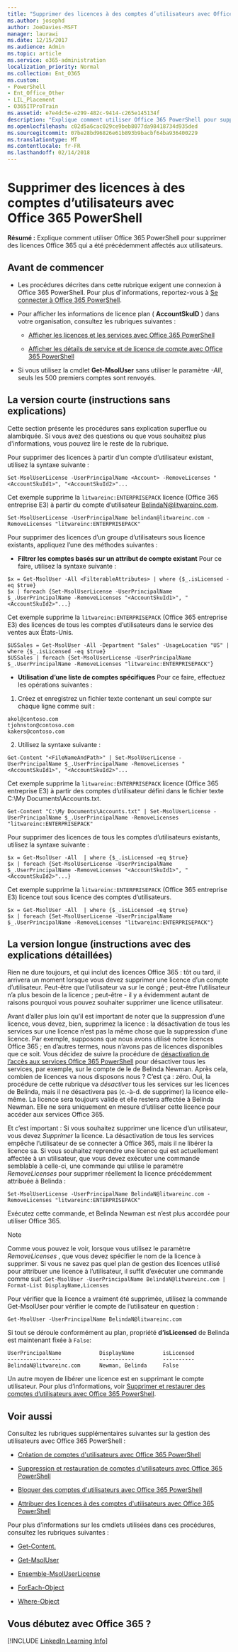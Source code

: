 ```yaml
---
title: "Supprimer des licences à des comptes d’utilisateurs avec Office 365 PowerShell"
ms.author: josephd
author: JoeDavies-MSFT
manager: laurawi
ms.date: 12/15/2017
ms.audience: Admin
ms.topic: article
ms.service: o365-administration
localization_priority: Normal
ms.collection: Ent_O365
ms.custom:
- PowerShell
- Ent_Office_Other
- LIL_Placement
- O365ITProTrain
ms.assetid: e7e4dc5e-e299-482c-9414-c265e145134f
description: "Explique comment utiliser Office 365 PowerShell pour supprimer des licences Office 365 qui a été précédemment affectés aux utilisateurs."
ms.openlocfilehash: c02d5a6cac029ce9beb8077da98418734d935ded
ms.sourcegitcommit: 07be28bd96826e61b893b9bacbf64ba936400229
ms.translationtype: MT
ms.contentlocale: fr-FR
ms.lasthandoff: 02/14/2018
---
```

# <a name="remove-licenses-from-user-accounts-with-office-365-powershell"></a>Supprimer des licences à des comptes d’utilisateurs avec Office 365 PowerShell

**Résumé :** Explique comment utiliser Office 365 PowerShell pour supprimer des licences Office 365 qui a été précédemment affectés aux utilisateurs.
  
## <a name="before-you-begin"></a>Avant de commencer

- Les procédures décrites dans cette rubrique exigent une connexion à Office 365 PowerShell. Pour plus d'informations, reportez-vous à [Se connecter à Office 365 PowerShell](connect-to-office-365-powershell.md).
    
- Pour afficher les informations de licence plan ( **AccountSkuID** ) dans votre organisation, consultez les rubriques suivantes :
    
  - [Afficher les licences et les services avec Office 365 PowerShell](view-licenses-and-services-with-office-365-powershell.md)
    
  - [Afficher les détails de service et de licence de compte avec Office 365 PowerShell](view-account-license-and-service-details-with-office-365-powershell.md)
    
- Si vous utilisez la cmdlet **Get-MsolUser** sans utiliser le paramètre _-All_, seuls les 500 premiers comptes sont renvoyés.
    
## <a name="the-short-version-instructions-without-explanations"></a>La version courte (instructions sans explications)
<a name="ShortVersion"> </a>

Cette section présente les procédures sans explication superflue ou alambiquée. Si vous avez des questions ou que vous souhaitez plus d'informations, vous pouvez lire le reste de la rubrique.
  
Pour supprimer des licences à partir d’un compte d’utilisateur existant, utilisez la syntaxe suivante :
  
```
Set-MsolUserLicense -UserPrincipalName <Account> -RemoveLicenses "<AccountSkuId1>", "<AccountSkuId2>"...
```

Cet exemple supprime la `litwareinc:ENTERPRISEPACK` licence (Office 365 entreprise E3) à partir du compte d’utilisateur BelindaN@litwareinc.com.
  
```
Set-MsolUserLicense -UserPrincipalName belindan@litwareinc.com -RemoveLicenses "litwareinc:ENTERPRISEPACK"
```

Pour supprimer des licences d’un groupe d’utilisateurs sous licence existants, appliquez l’une des méthodes suivantes :
  
- **Filtrer les comptes basés sur un attribut de compte existant** Pour ce faire, utilisez la syntaxe suivante :
    
```
$x = Get-MsolUser -All <FilterableAttributes> | where {$_.isLicensed -eq $true}
$x | foreach {Set-MsolUserLicense -UserPrincipalName $_.UserPrincipalName -RemoveLicenses "<AccountSkuId1>", "<AccountSkuId2>"...}
```

Cet exemple supprime la `litwareinc:ENTERPRISEPACK` (Office 365 entreprise E3) des licences de tous les comptes d’utilisateurs dans le service des ventes aux États-Unis.
    
```
$USSales = Get-MsolUser -All -Department "Sales" -UsageLocation "US" | where {$_.isLicensed -eq $true}
$USSales | foreach {Set-MsolUserLicense -UserPrincipalName $_.UserPrincipalName -RemoveLicenses "litwareinc:ENTERPRISEPACK"}
```

- **Utilisation d’une liste de comptes spécifiques** Pour ce faire, effectuez les opérations suivantes :
    
1. Créez et enregistrez un fichier texte contenant un seul compte sur chaque ligne comme suit :
    
  ```
akol@contoso.com
tjohnston@contoso.com
kakers@contoso.com
  ```

2. Utilisez la syntaxe suivante :
    
  ```
  Get-Content "<FileNameAndPath>" | Set-MsolUserLicense -UserPrincipalName $_.UserPrincipalName -RemoveLicenses "<AccountSkuId1>", "<AccountSkuId2>"...
  ```

Cet exemple supprime la `litwareinc:ENTERPRISEPACK` licence (Office 365 entreprise E3) à partir des comptes d’utilisateur défini dans le fichier texte C:\My Documents\Accounts.txt.
    
  ```
  Get-Content "C:\My Documents\Accounts.txt" | Set-MsolUserLicense -UserPrincipalName $_.UserPrincipalName -RemoveLicenses "litwareinc:ENTERPRISEPACK"
  ```

Pour supprimer des licences de tous les comptes d’utilisateurs existants, utilisez la syntaxe suivante :
  
```
$x = Get-MsolUser -All  | where {$_.isLicensed -eq $true}
$x | foreach {Set-MsolUserLicense -UserPrincipalName $_.UserPrincipalName -RemoveLicenses "<AccountSkuId1>", "<AccountSkuId2>"...}
```

Cet exemple supprime la `litwareinc:ENTERPRISEPACK` (Office 365 entreprise E3) licence tout sous licence des comptes d’utilisateurs.
  
```
$x = Get-MsolUser -All  | where {$_.isLicensed -eq $true}
$x | foreach {Set-MsolUserLicense -UserPrincipalName $_.UserPrincipalName -RemoveLicenses "litwareinc:ENTERPRISEPACK"}
```

## <a name="the-long-version-instructions-with-detailed-explanations"></a>La version longue (instructions avec des explications détaillées)
<a name="LongVersion"> </a>

Rien ne dure toujours, et qui inclut des licences Office 365 : tôt ou tard, il arrivera un moment lorsque vous devez supprimer une licence d’un compte d’utilisateur. Peut-être que l’utilisateur va sur le congé ; peut-être l’utilisateur n’a plus besoin de la licence ; peut-être - il y a évidemment autant de raisons pourquoi vous pouvez souhaiter supprimer une licence utilisateur.
  
Avant d’aller plus loin qu’il est important de noter que la suppression d’une licence, vous devez, bien, supprimez la licence : la désactivation de tous les services sur une licence n’est pas la même chose que la suppression d’une licence. Par exemple, supposons que nous avons utilisé notre licences Office 365 ; en d’autres termes, nous n’avons pas de licences disponibles que ce soit. Vous décidez de suivre la procédure de [désactivation de l’accès aux services Office 365 PowerShell](disable-access-to-services-with-office-365-powershell.md) pour désactiver tous les services, par exemple, sur le compte de le de Belinda Newman. Après cela, combien de licences va nous disposons nous ? C’est ça : zéro. Oui, la procédure de cette rubrique va *désactiver* tous les services sur les licences de Belinda, mais il ne désactivera pas (c.-à-d. de supprimer) la licence elle-même. La licence sera toujours valide et elle restera affectée à Belinda Newman. Elle ne sera uniquement en mesure d’utiliser cette licence pour accéder aux services Office 365.
  
Et c’est important : Si vous souhaitez supprimer une licence d’un utilisateur, vous devez *Supprimer* la licence. La désactivation de tous les services empêche l’utilisateur de se connecter à Office 365, mais il ne libérer la licence sa. Si vous souhaitez reprendre une licence qui est actuellement affectée à un utilisateur, que vous devez exécuter une commande semblable à celle-ci, une commande qui utilise le paramètre _RemoveLicenses_ pour supprimer réellement la licence précédemment attribuée à Belinda :
  
```
Set-MsolUserLicense -UserPrincipalName BelindaN@litwareinc.com -RemoveLicenses "litwareinc:ENTERPRISEPACK"
```

Exécutez cette commande, et Belinda Newman est n’est plus accordée pour utiliser Office 365.
  
> [!NOTE]
> Comme vous pouvez le voir, lorsque vous utilisez le paramètre _RemoveLicenses_ , que vous devez spécifier le nom de la licence à supprimer. Si vous ne savez pas quel plan de gestion des licences utilisé pour attribuer une licence à l’utilisateur, il suffit d’exécuter une commande comme suit :`Get-MsolUser -UserPrincipalName BelindaN@litwareinc.com | Format-List DisplayName,Licenses`
  
Pour vérifier que la licence a vraiment été supprimée, utilisez la commande Get-MsolUser pour vérifier le compte de l’utilisateur en question :
  
```
Get-MsolUser -UserPrincipalName BelindaN@litwareinc.com
```

Si tout se déroule conformément au plan, propriété **d’isLicensed** de Belinda est maintenant fixée à `False`:
  
```
UserPrincipalName            DisplayName         isLicensed
-----------------            -----------         ----------
BelindaN@litwareinc.com      Newman, Belinda     False
```

Un autre moyen de libérer une licence est en supprimant le compte utilisateur. Pour plus d’informations, voir [Supprimer et restaurer des comptes d’utilisateurs avec Office 365 PowerShell](delete-and-restore-user-accounts-with-office-365-powershell.md).
  
## <a name="see-also"></a>Voir aussi

Consultez les rubriques supplémentaires suivantes sur la gestion des utilisateurs avec Office 365 PowerShell :
  
- [Création de comptes d'utilisateurs avec Office 365 PowerShell](create-user-accounts-with-office-365-powershell.md)
    
- [Suppression et restauration de comptes d'utilisateurs avec Office 365 PowerShell](delete-and-restore-user-accounts-with-office-365-powershell.md)
    
- [Bloquer des comptes d'utilisateurs avec Office 365 PowerShell](block-user-accounts-with-office-365-powershell.md)
    
- [Attribuer des licences à des comptes d'utilisateurs avec Office 365 PowerShell](assign-licenses-to-user-accounts-with-office-365-powershell.md)
    
Pour plus d’informations sur les cmdlets utilisées dans ces procédures, consultez les rubriques suivantes :
  
- [Get-Content.](https://go.microsoft.com/fwlink/p/?LinkId=289917)
    
- [Get-MsolUser](https://go.microsoft.com/fwlink/p/?LinkId=691543)
    
- [Ensemble-MsolUserLicense](https://go.microsoft.com/fwlink/p/?LinkId=691548)
    
- [ForEach-Object](https://go.microsoft.com/fwlink/p/?LinkId=113300)
    
- [Where-Object](https://go.microsoft.com/fwlink/p/?LinkId=113423)
    
## <a name="new-to-office-365"></a>Vous débutez avec Office 365 ?

[!INCLUDE [LinkedIn Learning Info](../common/office/linkedin-learning-info.md)]
   

